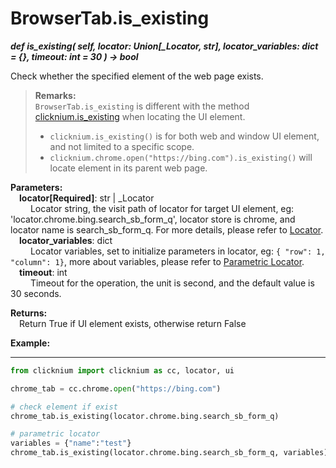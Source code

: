 
# BrowserTab.is_existing
***def is_existing(
        self,
        locator: Union[_Locator, str],
        locator_variables: dict = {},
        timeout: int = 30
    ) -> bool***  

 Check whether the specified element of the web page exists.  

>**Remarks:**  
`BrowserTab.is_existing` is different with the method [clicknium.is_existing](./../../../globalfunctions/is_existing.md) when locating the UI element.
>- `clicknium.is_existing()` is for both web and window UI element, and not limited to a specific scope.
>- `clicknium.chrome.open("https://bing.com").is_existing()` will locate element in its parent web page.


**Parameters:**  
    &emsp;**locator[Required]**: str | _Locator   
        &emsp;&emsp; Locator string, the visit path of locator for target UI element, eg: 'locator.chrome.bing.search_sb_form_q', locator store is chrome, and locator name is search_sb_form_q. For more details, please refer to [Locator](./../../../../../concepts/locator.md).   
    &emsp;**locator_variables**: dict  
        &emsp;&emsp; Locator variables, set to initialize parameters in locator, eg: `{ "row": 1,  "column": 1}`, more about variables, please refer to [Parametric Locator](./../../../../../concepts/locator.md#parametric-locator).  
    &emsp;**timeout**: int  
        &emsp;&emsp; Timeout for the operation, the unit is second, and the default value is 30 seconds. 

**Returns:**  
    &emsp;Return True if UI element exists, otherwise return False

**Example:**
***
```python
from clicknium import clicknium as cc, locator, ui

chrome_tab = cc.chrome.open("https://bing.com")

# check element if exist
chrome_tab.is_existing(locator.chrome.bing.search_sb_form_q)

# parametric locator
variables = {"name":"test"}
chrome_tab.is_existing(locator.chrome.bing.search_sb_form_q, variables)
```